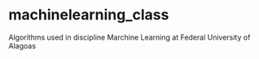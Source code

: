 # machinelearning_class
Algorithms used in discipline Marchine Learning at Federal University of Alagoas
